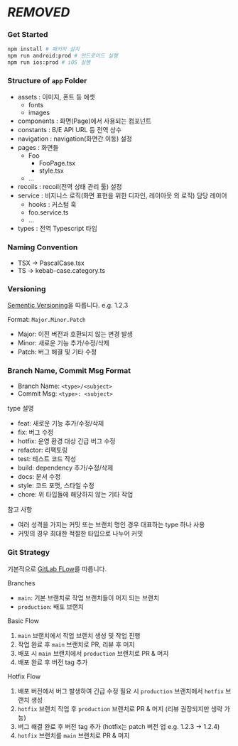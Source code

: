# ***REMOVED***

### Get Started

```bash
npm install # 패키지 설치
npm run android:prod # 안드로이드 실행
npm run ios:prod # iOS 실행
```

### Structure of `app` Folder

- assets : 이미지, 폰트 등 에셋
  - fonts
  - images
- components : 화면(Page)에서 사용되는 컴포넌트
- constants : B/E API URL 등 전역 상수
- navigation : navigation(화면간 이동) 설정
- pages : 화면들
  - Foo
    - FooPage.tsx
    - style.tsx
  - ...
- recoils : recoil(전역 상태 관리 툴) 설정
- service : 비지니스 로직(화면 표현을 위한 디자인, 레이아웃 외 로직) 담당 레이어
  - hooks : 커스텀 훅
  - foo.service.ts
  - ...
- types : 전역 Typescript 타입

### Naming Convention

- TSX -> PascalCase.tsx
- TS -> kebab-case.category.ts

### Versioning

[Sementic Versioning](https://semver.org/)을 따릅니다. e.g. 1.2.3

Format: `Major.Minor.Patch`

- Major: 이전 버전과 호환되지 않는 변경 발생
- Minor: 새로운 기능 추가/수정/삭제
- Patch: 버그 해결 및 기타 수정

### Branch Name, Commit Msg Format

- Branch Name: `<type>/<subject>`
- Commit Msg: `<type>: <subject>`

type 설명

- feat: 새로운 기능 추가/수정/삭제
- fix: 버그 수정
- hotfix: 운영 환경 대상 긴급 버그 수정
- refactor: 리팩토링
- test: 테스트 코드 작성
- build: dependency 추가/수정/삭제
- docs: 문서 수정
- style: 코드 포맷, 스타일 수정
- chore: 위 타입들에 해당하지 않는 기타 작업

참고 사항

- 여러 성격을 가지는 커밋 또는 브랜치 명인 경우 대표하는 type 하나 사용
- 커밋의 경우 최대한 적절한 타입으로 나누어 커밋

### Git Strategy

기본적으로 [GitLab FLow](https://docs.gitlab.com/ee/topics/gitlab_flow.html)를 따릅니다.

Branches

- `main`: 기본 브랜치로 작업 브랜치들이 머지 되는 브랜치
- `production`: 배포 브랜치

Basic Flow

1. `main` 브랜치에서 작업 브랜치 생성 및 작업 진행
2. 작업 완료 후 `main` 브랜치로 PR, 리뷰 후 머지
3. 배포 시 `main` 브랜치에서 `production` 브랜치로 PR & 머지
4. 배포 완료 후 버전 tag 추가

Hotfix Flow

1. 배포 버전에서 버그 발생하여 긴급 수정 필요 시 `production` 브랜치에서 `hotfix` 브랜치 생성
2. `hotfix` 브랜치 작업 후 `production` 브랜치로 PR & 머지 (리뷰 권장되지만 생략 가능)
3. 버그 해결 완료 후 버전 tag 추가 (hotfix는 patch 버전 업 e.g. 1.2.3 -> 1.2.4)
4. `hotfix` 브랜치를 `main` 브랜치로 PR & 머지
